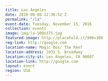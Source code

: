 ```yaml
---
title: Los Angeles
date: 2016-08-08 12:36:52 Z
permalink: "/la"
event-date: Tuesday, November 15, 2016
collection: events
image: img/la-500x375.jpg
featured-image: http://placehold.it/900x300
reg-link: http://google.com
location-name: Magic Box/ The Reef
location-address: 1933 S. Broadway
location-city-st: Los Angeles, CA 90007
location-link: http://google.com
layout: event
region: USA
---
```

